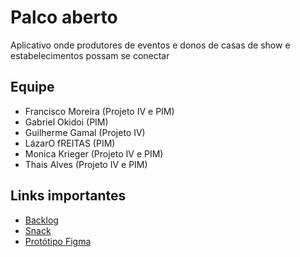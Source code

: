 # Palco aberto
Aplicativo onde produtores de eventos e donos de casas de show e estabelecimentos possam se conectar


## Equipe
- Francisco Moreira (Projeto IV e PIM)
- Gabriel Okidoi (PIM)
- Guilherme Gamal (Projeto IV)
- LázarO fREITAS (PIM)
- Monica Krieger (Projeto IV e PIM)
- Thais Alves (Projeto IV e PIM)


## Links importantes
- [Backlog](https://trello.com/b/1nRpdYRu/projeto-integrado-iv)
- [Snack](https://snack.expo.dev/@chicochico/palco-aberto)
- [Protótipo Figma](https://www.figma.com/design/hASbYlV2Lm656LMzOXdidU/Projeto-IV?node-id=0-1&t=uGqGxc7PHpaR0PpE-1)
